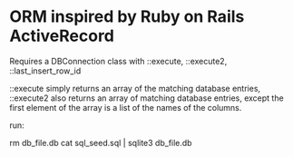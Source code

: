 # ORM inspired by Ruby on Rails ActiveRecord



Requires a DBConnection class with ::execute, ::execute2, ::last_insert_row_id

::execute simply returns an array of the matching database entries,
::execute2 also returns an array of matching database entries, except the first element of the array is a list of the names of the columns.

run:

rm db_file.db
cat sql_seed.sql | sqlite3 db_file.db
